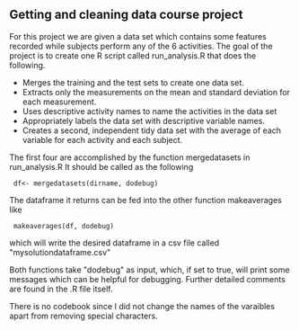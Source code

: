 Getting and cleaning data course project 
-----------------------------------------

For this project we are given a data set which contains some features recorded while subjects perform any of the 6 activities. 
The goal of the project is to create one R script called run_analysis.R that does the following. 
  * Merges the training and the test sets to create one data set.
  * Extracts only the measurements on the mean and standard deviation for each measurement. 
  * Uses descriptive activity names to name the activities in the data set
  * Appropriately labels the data set with descriptive variable names. 
  * Creates a second, independent tidy data set with the average of each variable for each activity and each subject. 

The first four are accomplished by the function mergedatasets in run_analysis.R It should be called as the following

     df<- mergedatasets(dirname, dodebug)

The dataframe it returns can be fed into the other function makeaverages like 

     makeaverages(df, dodebug)
which will write the desired dataframe in a csv file called "mysolutiondataframe.csv"

Both functions take "dodebug" as input, which, if set to true, will print some messages which can be helpful for debugging.
Further detailed comments are found in the .R file itself. 

There is no codebook since I did not change the names of the varaibles apart from removing special characters.